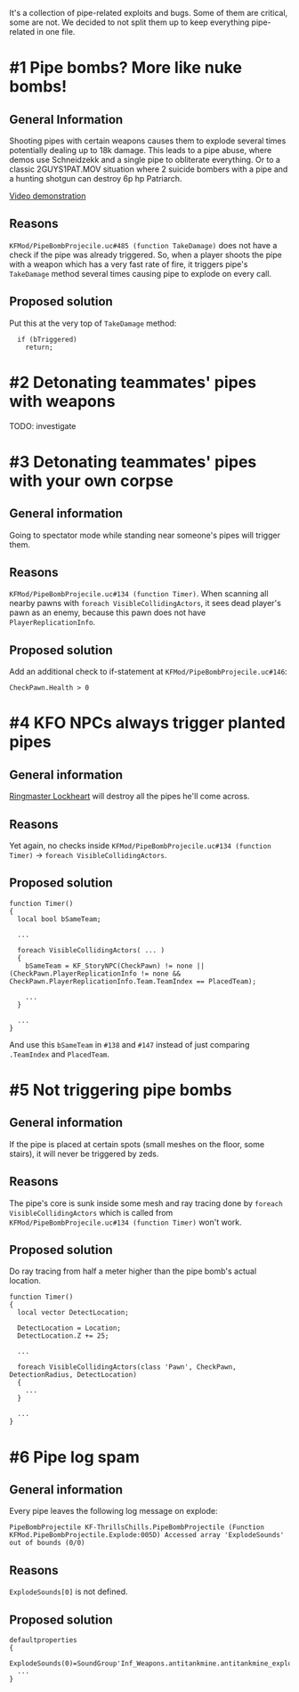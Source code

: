 It's a collection of pipe-related exploits and bugs. Some of them are critical, some are not. We decided to not split them up to keep everything pipe-related in one file.

# #1 Pipe bombs? More like nuke bombs!

## General Information

Shooting pipes with certain weapons causes them to explode several times potentially dealing up to 18k damage. This leads to a pipe abuse, where demos use Schneidzekk and a single pipe to obliterate everything. Or to a classic 2GUYS1PAT.MOV situation where 2 suicide bombers with a pipe and a hunting shotgun can destroy 6p hp Patriarch.

[Video demonstration](https://youtu.be/agHeuTY3Afg)

## Reasons

`KFMod/PipeBombProjecile.uc#485 (function TakeDamage)` does not have a check if the pipe was already triggered. So, when a player shoots the pipe with a weapon which has a very fast rate of fire, it triggers pipe's `TakeDamage` method several times causing pipe to explode on every call.

## Proposed solution

Put this at the very top of `TakeDamage` method:

```clike
  if (bTriggered)
    return;
```

# #2 Detonating teammates' pipes with weapons

TODO: investigate

# #3 Detonating teammates' pipes with your own corpse

## General information

Going to spectator mode while standing near someone's pipes will trigger them.

## Reasons

`KFMod/PipeBombProjecile.uc#134 (function Timer)`. When scanning all nearby pawns with `foreach VisibleCollidingActors`, it sees dead player's pawn as an enemy, because this pawn does not have `PlayerReplicationInfo`.

## Proposed solution

Add an additional check to if-statement at `KFMod/PipeBombProjecile.uc#146`:

```unrealscript
CheckPawn.Health > 0
```

# #4 KFO NPCs always trigger planted pipes

## General information

[Ringmaster Lockheart](http://kf-wiki.com/wiki/Ringmaster_Lockheart) will destroy all the pipes he'll come across.

## Reasons

Yet again, no checks inside `KFMod/PipeBombProjecile.uc#134 (function Timer)` -> `foreach VisibleCollidingActors`.

## Proposed solution

```clike
function Timer()
{
  local bool bSameTeam;

  ...

  foreach VisibleCollidingActors( ... )
  {
    bSameTeam = KF_StoryNPC(CheckPawn) != none || (CheckPawn.PlayerReplicationInfo != none && CheckPawn.PlayerReplicationInfo.Team.TeamIndex == PlacedTeam);

    ...
  }

  ...
}
```

And use this `bSameTeam` in `#138` and `#147` instead of just comparing `.TeamIndex` and `PlacedTeam`.

# #5 Not triggering pipe bombs

## General information

If the pipe is placed at certain spots (small meshes on the floor, some stairs), it will never be triggered by zeds.

## Reasons

The pipe's core is sunk inside some mesh and ray tracing done by `foreach VisibleCollidingActors` which is called from `KFMod/PipeBombProjecile.uc#134 (function Timer)` won't work.

## Proposed solution

Do ray tracing from half a meter higher than the pipe bomb's actual location.

```clike
function Timer()
{
  local vector DetectLocation;

  DetectLocation = Location;
  DetectLocation.Z += 25;

  ...

  foreach VisibleCollidingActors(class 'Pawn', CheckPawn, DetectionRadius, DetectLocation)
  {
    ...
  }

  ...
}
```

# #6 Pipe log spam

## General information

Every pipe leaves the following log message on explode:

```clike
PipeBombProjectile KF-ThrillsChills.PipeBombProjectile (Function KFMod.PipeBombProjectile.Explode:005D) Accessed array 'ExplodeSounds' out of bounds (0/0)
```

## Reasons

`ExplodeSounds[0]` is not defined.

## Proposed solution

```clike
defaultproperties
{
  ExplodeSounds(0)=SoundGroup'Inf_Weapons.antitankmine.antitankmine_explode01'
  ...
}
```

